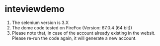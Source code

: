 # inteviewdemo
1. The selenium version is 3.X
2. The dome code tested on FireFox (Version: 67.0.4 (64 bit))
3. Please note that, in case of the account already existing in the websit. Please re-run the code again, it will generate a new account.
